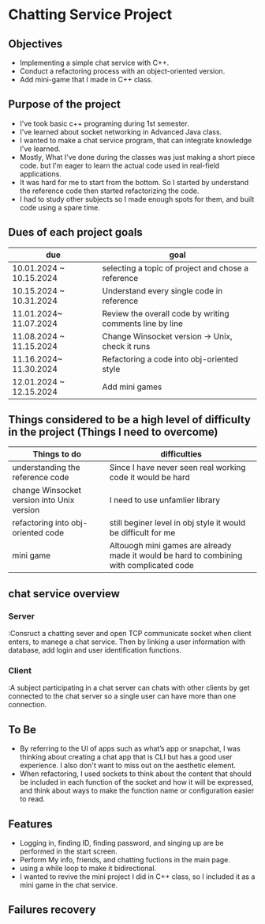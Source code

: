 # Chatting Service Project

## Objectives
- Implementing a simple chat service with C++.
- Conduct a refactoring process with an object-oriented version.
- Add mini-game that I made in C++ class.

## Purpose of the project
- I've took basic c++ programing during 1st semester.
- I've learned about socket networking in Advanced Java class.
- I wanted to make a chat service program, that can integrate knowledge I've learned. 
- Mostly, What I've done during the classes was just making a short piece code. but I'm eager to learn the actual code used in real-field applications.
- It was hard for me to start from the bottom. So I started by understand the reference code then started refactorizing the code.
- I had to study other subjects so I made enough spots for them, and built code using a spare time.


## Dues of each project goals

|due|goal|
|--|--|
|10.01.2024 ~ 10.15.2024|selecting a topic of project and chose a reference|
|10.15.2024 ~ 10.31.2024|Understand every single code in reference|
|11.01.2024~ 11.07.2024| Review the overall code by writing comments line by line|
|11.08.2024 ~ 11.15.2024|Change Winsocket version -> Unix, check it runs|
|11.16.2024~ 11.30.2024| Refactoring a code into obj-oriented style|
|12.01.2024 ~ 12.15.2024| Add mini games|


## Things considered to be a high level of difficulty in the project (Things I need to overcome)
|Things to do |difficulties|
|--|--|
|understanding the reference code|Since I have never seen real working code it would be hard|
|change Winsocket version into Unix version|I need to use unfamlier library |
|refactoring into obj-oriented code|still beginer level in obj style it would be difficult for me|
|mini game|Altouogh mini games are already made it would be hard to combining with complicated code|



## chat service overview
### Server 
:Consruct a chatting sever and open TCP communicate socket when client enters, to manege a chat service. Then by linking a user information with database, add login and user identification functions.

### Client 
:A subject participating in a chat server can chats with other clients  by get connected to the chat server so a single user can have more than one connection.

## To Be 
- By referring to the UI of apps such as what’s app or snapchat, I was thinking about creating a chat app that is CLI but has a good user experience. I also don't want to miss out on the aesthetic element.
- When refactoring, I used sockets to think about the content that should be included in each function of the socket and how it will be expressed, and think about ways to make the function name or configuration easier to read.

## Features
- Logging in, finding ID, finding password, and singing up are be performed in the start screen.
- Perform My info, friends, and chatting fuctions in the main page.
- using a while loop to make it bidirectional.
- I wanted to revive the mini project I did in C++ class, so I included it as a mini game in the chat service.

## Failures recovery

